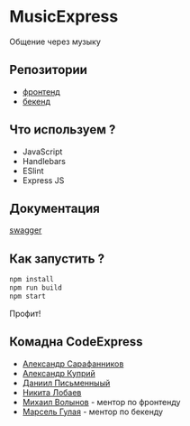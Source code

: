 #  MusicExpress

Общение через музыку

## Репозитории

- [фронтенд](https://github.com/frontend-park-mail-ru/2020_2_CodeExpress)
- [бекенд](https://github.com/go-park-mail-ru/2020_2_CodeExpress)

## Что используем ?

- JavaScript
- Handlebars
- ESlint
- Express JS

## Документация

[swagger](https://app.swaggerhub.com/apis/NikitaLobaev/MusicExpress/1.0.0)

## Как запустить ?
````sh
npm install
npm run build
npm start
````
Профит!

## Комадна CodeExpress
- [Александр Сарафанников](https://github.com/Sarafa2n)
- [Александр Куприй](https://github.com/Kudesnjk)
- [Даниил Письменныый](https://github.com/Kudesnjk)
- [Никита Лобаев](https://github.com/NikitaLobaev)
- [Михаил Волынов](https://github.com/StealthTech) - ментор по фронтенду
- [Марсель Гулая](https://github.com/Marshality) - ментор по бекенду
